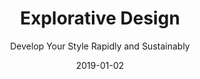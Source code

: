 ---
title: "Explorative Design"
subtitle: "Develop Your Style Rapidly and Sustainably"
desc: "This class reveals how to develop your style rapidly and sustainably. Because, as designers, if we're not exploring, our work stagnates. And if we're not exploring sustainably then we get overwhelmed and frustrated."
external_url: https://ttkb.me/explorative-design
date: "2019-01-02"
image: "img/explorative-design-thumb.png"
background_color: "#d9d9d9"
categories: ['Design', 'Illustration']
tags: ['Style', 'Adobe Illustrator', 'Exploration', 'Exercises']
---